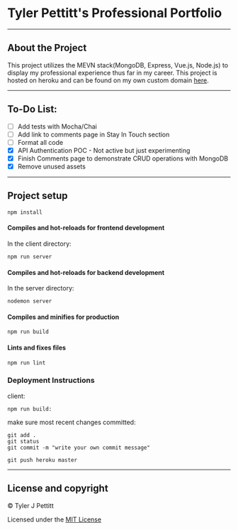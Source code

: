 # Tyler Pettitt's Professional Portfolio
----
## About the Project
This project utilizes the MEVN stack(MongoDB, Express, Vue.js, Node.js) to display my professional experience thus far in my career. This project is hosted on heroku and can be found on my own custom domain [here](http://www.tylerpettitt.me "Pettitt Portfolio").

----
## To-Do List: 
  - [ ] Add tests with Mocha/Chai
  - [ ] Add link to comments page in Stay In Touch section
  - [ ] Format all code
  - [X] API Authentication POC - Not active but just experimenting
  - [X] Finish Comments page to demonstrate CRUD operations with MongoDB
  - [X] Remove unused assets
----
## Project setup
```
npm install
```

#### Compiles and hot-reloads for frontend development
In the client directory:
```
npm run server
```
#### Compiles and hot-reloads for backend development
In the server directory:
```
nodemon server
```

#### Compiles and minifies for production
```
npm run build
```

#### Lints and fixes files
```
npm run lint
```
### Deployment Instructions
client:
```
npm run build:
```
make sure most recent changes committed:
```
git add .
git status
git commit -m "write your own commit message"

git push heroku master
```

----
## License and copyright

© Tyler J Pettitt

Licensed under the [MIT License](LICENSE)
